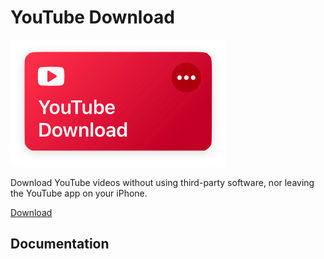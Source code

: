 # YouTube Download
![Media Graber](images/shortcut.png)

Download YouTube videos without using third-party software, nor leaving the YouTube app on your iPhone.

[Download](https://www.icloud.com/shortcuts/7eb8c5bc857f434681828108eabcc663)

## Documentation
